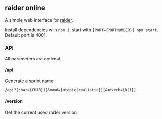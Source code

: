 ## raider online

A simple web interface for [raider](https://github.com/michaelkrone/raider).

Install dependencies with `npm i`, start with `[PORT={PORTNUMBER}] npm start`.
Default port is 4001.

### API
All parameters are optional.

#### /api
Generate a sprint name

`/api?[char={CHAR}][&mood={utopic|realistic}][&adverb={0|1}]`

#### /version
Get the current used raider version